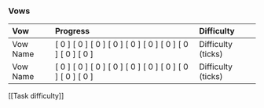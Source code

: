 ### Vows
| Vow                        | Progress                                                    | Difficulty         | 
|:-------------------------- |:----------------------------------------------------------- | :----------------- |
| Vow Name                   | [ 0 ] [ 0 ] [ 0 ] [ 0 ] [ 0 ] [ 0 ] [ 0 ] [ 0 ] [ 0 ] [ 0 ] | Difficulty (ticks) |
| Vow Name                   | [ 0 ] [ 0 ] [ 0 ] [ 0 ] [ 0 ] [ 0 ] [ 0 ] [ 0 ] [ 0 ] [ 0 ] | Difficulty (ticks) | 

[[Task difficulty]]
